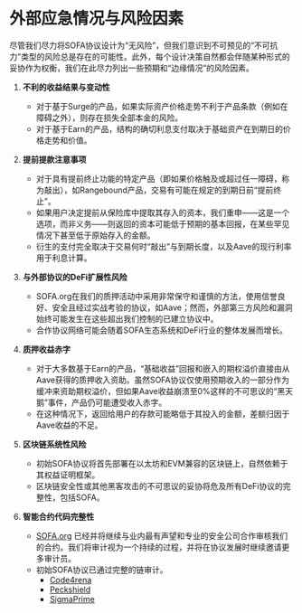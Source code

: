 
# 外部应急情况与风险因素

尽管我们尽力将SOFA协议设计为“无风险”，但我们意识到不可预见的“不可抗力”类型的风险总是存在的可能性。此外，每个设计决策自然都会伴随某种形式的妥协作为权衡，我们在此尽力列出一些预期和“边缘情况”的风险因素。

1. **不利的收益结果与变动性**
    - 对于基于Surge的产品，如果实际资产价格走势不利于产品条款（例如在障碍之外），则存在损失全部本金的风险。
    - 对于基于Earn的产品，结构的确切利息支付取决于基础资产在到期日的价格走势和价值。

2. **提前提款注意事项**
    - 对于具有提前终止功能的特定产品（即如果价格触及或超过任一障碍，称为敲出），如Rangebound产品，交易有可能在规定的到期日前“提前终止”。
    - 如果用户决定提前从保险库中提取其存入的资本，我们重申——这是一个选项，而非义务——则返回的资本可能低于预期的基本回报，在某些罕见情况下甚至低于原始存入的金额。
    - 衍生的支付完全取决于交易何时“敲出”与到期长度，以及Aave的现行利率用于利息计算。

3. **与外部协议的DeFi扩展性风险**
    - SOFA.org在我们的质押活动中采用非常保守和谨慎的方法，使用信誉良好、安全且经过实战考验的协议，如Aave；然而，外部第三方风险和漏洞始终可能发生在这些超出我们控制的已建立协议中。
    - 合作协议网络可能会随着SOFA生态系统和DeFi行业的整体发展而增长。

4. **质押收益赤字**
    - 对于大多数基于Earn的产品，“基础收益”回报和嵌入的期权溢价直接由从Aave获得的质押收入资助。虽然SOFA协议仅使用预期收入的一部分作为缓冲来资助期权溢价，但如果Aave收益崩溃至0%这样的不可思议的“黑天鹅”事件，产品仍可能遭受收入赤字。
    - 在这种情况下，返回给用户的存款可能略低于其投入的金额，差额归因于Aave收益的不足。

5. **区块链系统性风险**
    - 初始SOFA协议将首先部署在以太坊和EVM兼容的区块链上，自然依赖于其权益证明框架。
    - 区块链安全性或其他黑客攻击的不可思议的妥协将危及所有DeFi协议的完整性，包括SOFA。

6. **智能合约代码完整性**
    - [SOFA.org](http://SOFA.org) 已经并将继续与业内最有声望和专业的安全公司合作审核我们的合约。我们将审计视为一个持续的过程，并将在协议发展时继续邀请更多审计员。
    - 初始SOFA协议已通过完整的链审计。
      - [Code4rena](https://code4rena.com/reports/2024-05-sofa-pro-league)
      - [Peckshield](https://github.com/peckshield/publications/blob/master/audit_reports/PeckShield-Audit-Report-Sofa-v1.0.pdf)
      - [SigmaPrime](https://github.com/sigp/public-audits/blob/master/reports/sofa/review.pdf)
